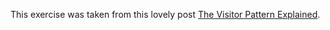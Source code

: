 This exercise was taken from this lovely post 
[The Visitor Pattern Explained](https://manski.net/2013/05/the-visitor-pattern-explained/).